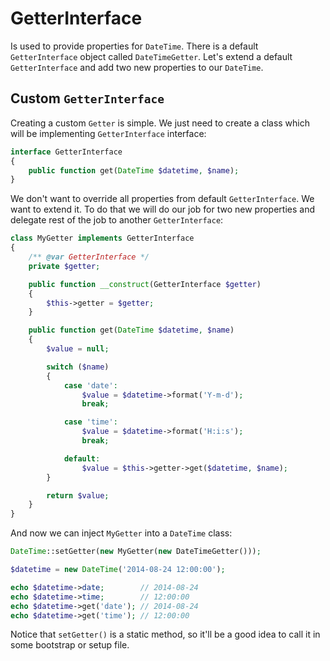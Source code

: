 # GetterInterface
Is used to provide properties for `DateTime`. There is a default `GetterInterface` object called `DateTimeGetter`.
Let's extend a default `GetterInterface` and add two new properties to our `DateTime`.

## Custom `GetterInterface`
Creating a custom `Getter` is simple. We just need to create a class which will be implementing `GetterInterface`
interface:
```php
interface GetterInterface
{
	public function get(DateTime $datetime, $name);
}
```

We don't want to override all properties from default `GetterInterface`. We want to extend it. To do that we will
do our job for two new properties and delegate rest of the job to another `GetterInterface`:
```php
class MyGetter implements GetterInterface
{
	/** @var GetterInterface */
	private $getter;

	public function __construct(GetterInterface $getter)
	{
		$this->getter = $getter;
	}

	public function get(DateTime $datetime, $name)
	{
		$value = null;

		switch ($name)
		{
			case 'date':
				$value = $datetime->format('Y-m-d');
				break;

			case 'time':
				$value = $datetime->format('H:i:s');
				break;

			default:
				$value = $this->getter->get($datetime, $name);
		}

		return $value;
	}
}
```

And now we can inject `MyGetter` into a `DateTime` class:
```php
DateTime::setGetter(new MyGetter(new DateTimeGetter()));

$datetime = new DateTime('2014-08-24 12:00:00');

echo $datetime->date;        // 2014-08-24
echo $datetime->time;        // 12:00:00
echo $datetime->get('date'); // 2014-08-24
echo $datetime->get('time'); // 12:00:00
```
Notice that `setGetter()` is a static method, so it'll be a good idea to call it in some bootstrap or setup file.

